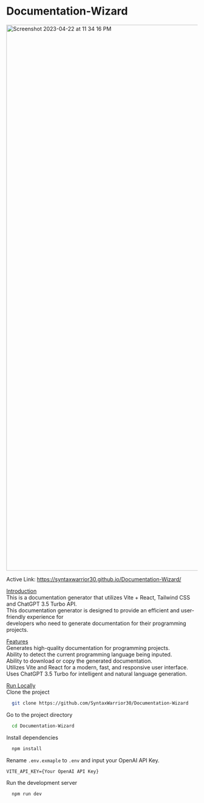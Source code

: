 # Documentation-Wizard

<img width="1438" alt="Screenshot 2023-04-22 at 11 34 16 PM" src="https://user-images.githubusercontent.com/49298134/233820116-71e82dc0-2124-47ba-b399-cd7eb836252f.png">

Active Link: https://syntaxwarrior30.github.io/Documentation-Wizard/

<ins>Introduction</ins> </br>
This is a documentation generator that utilizes Vite + React, Tailwind CSS and ChatGPT 3.5 Turbo API. </br>
This documentation generator is designed to provide an efficient and user-friendly experience for </br>
developers who need to generate documentation for their programming projects.

<ins>Features</ins> </br>
Generates high-quality documentation for programming projects. </br>
Ability to detect the current programming language being inputed. </br>
Ability to download or copy the generated documentation. </br>
Utilizes Vite and React for a modern, fast, and responsive user interface. </br>
Uses ChatGPT 3.5 Turbo for intelligent and natural language generation. </br>

<ins>Run Locally</ins> </br>
Clone the project
```bash
  git clone https://github.com/SyntaxWarrior30/Documentation-Wizard
```
Go to the project directory
```bash
  cd Documentation-Wizard
```
Install dependencies
```bash
  npm install
```
Rename `.env.exmaple` to `.env` and input your OpenAI API Key. </br>
```
VITE_API_KEY={Your OpenAI API Key}
```
Run the development server
```bash
  npm run dev
```

